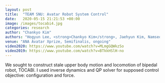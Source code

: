 ```yaml
---
layout: post
title:  "TEAM SNU: Avatar Robot System Control"
date:   2020-05-15 21:21:53 +00:00
image: /images/tocabi4.jpg
categories: research
author: "Chankyo Kim"
authors: "Hogyun Lee, <strong>Chankyo Kim</strong>, Jaehyun Kim, Namseoung Bum, Jaeheung Park"
venue: "ANA Avatar Xprize, Semifinalis, ongoing"
video2020: https://www.youtube.com/watch?v=MLmgGQWkzSo
video2019: https://www.youtube.com/watch?v=BTkkHSlH-no
---
```


We sought to construct stale upper body motion and locomotion of bipedal robot, TOCABI. I used inverse dynamics and QP solver for supposed control objective: configuration and force.
